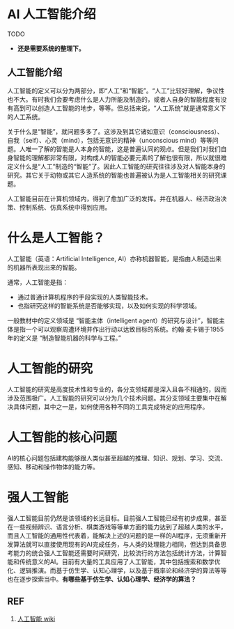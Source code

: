 # AI 人工智能介绍

TODO

* **还是需要系统的整理下。**

## 人工智能介绍

人工智能的定义可以分为两部分，即“人工”和“智能”。“人工”比较好理解，争议性也不大。有时我们会要考虑什么是人力所能及制造的，或者人自身的智能程度有没有高到可以创造人工智能的地步，等等。但总括来说，“人工系统”就是通常意义下的人工系统。

关于什么是“智能”，就问题多多了。这涉及到其它诸如意识（consciousness）、自我（self）、心灵（mind），包括无意识的精神（unconscious mind）等等问题。人唯一了解的智能是人本身的智能，这是普遍认同的观点。但是我们对我们自身智能的理解都非常有限，对构成人的智能必要元素的了解也很有限，所以就很难定义什么是“人工”制造的“智能”了。因此人工智能的研究往往涉及对人智能本身的研究。其它关于动物或其它人造系统的智能也普遍被认为是人工智能相关的研究课题。

人工智能目前在计算机领域内，得到了愈加广泛的发挥。并在机器人、经济政治决策、控制系统、仿真系统中得到应用。

# 什么是人工智能？

人工智能（英语：Artificial Intelligence, AI）亦称机器智能，是指由人制造出来的机器所表现出来的智能。

通常，人工智能是指：

* 通过普通计算机程序的手段实现的人类智能技术。
* 也指研究这样的智能系统是否能够实现，以及如何实现的科学领域。

一般教材中的定义领域是 “智能主体（intelligent agent）的研究与设计”，智能主体是指一个可以观察周遭环境并作出行动以达致目标的系统。约翰·麦卡锡于1955年的定义是 “制造智能机器的科学与工程。”


# 人工智能的研究


人工智能的研究是高度技术性和专业的，各分支领域都是深入且各不相通的，因而涉及范围极广。人工智能的研究可以分为几个技术问题。其分支领域主要集中在解决具体问题，其中之一是，如何使用各种不同的工具完成特定的应用程序。


# 人工智能的核心问题


AI的核心问题包括建构能够跟人类似甚至超越的推理、知识、规划、学习、交流、感知、移动和操作物体的能力等。


# 强人工智能


强人工智能目前仍然是该领域的长远目标。目前强人工智能已经有初步成果，甚至在一些视频辨识、语言分析、棋类游戏等等单方面的能力达到了超越人类的水平，而且人工智能的通用性代表着，能解决上述的问题的是一样的AI程序，无须重新开发算法就可以直接使用现有的AI完成任务，与人类的处理能力相同，但达到具备思考能力的统合强人工智能还需要时间研究，比较流行的方法包括统计方法，计算智能和传统意义的AI。目前有大量的工具应用了人工智能，其中包括搜索和数学优化、逻辑推演。而基于仿生学、认知心理学，以及基于概率论和经济学的算法等等也在逐步探索当中。**有哪些基于仿生学、认知心理学、经济学的算法？**






## REF

1. [人工智能 wiki](https://zh.wikipedia.org/wiki/%E4%BA%BA%E5%B7%A5%E6%99%BA%E8%83%BD#%E6%BC%94%E7%BB%8E%E3%80%81%E6%8E%A8%E7%90%86%E5%92%8C%E8%A7%A3%E5%86%B3%E9%97%AE%E9%A2%98)
